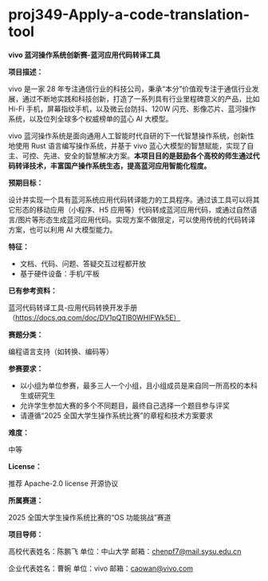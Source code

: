 # proj349-Apply-a-code-translation-tool
**vivo 蓝河操作系统创新赛-蓝河应用代码转译工具**

**项目描述：**

   vivo 是一家 28 年专注通信行业的科技公司，秉承“本分”价值观专注于通信行业发展，通过不断地实践和科技创新，打造了一系列具有行业里程碑意义的产品，比如 Hi-Fi 手机，屏幕指纹手机，以及微云台防抖、120W 闪充、影像芯片、蓝河操作系统，以及位列全球多个权威榜单的蓝心 AI 大模型。

   vivo 蓝河操作系统是面向通用人工智能时代自研的下一代智慧操作系统，创新性地使用 Rust 语言编写操作系统，并基于 vivo 蓝心大模型的智慧赋能，实现了自主、可控、先进、安全的智慧解决方案。**本项目目的是鼓励各个高校的师生通过代码转译技术，丰富国产操作系统生态，提高蓝河应用智能化程度。**

**预期目标：**

   设计并实现一个具有蓝河系统应用代码转译能力的工具程序。通过该工具可以将其它形态的移动应用（小程序、H5 应用等）代码转成蓝河应用代码，或通过自然语言/图片等形态生成蓝河应用代码。实现方案不做限定，可以使用传统的代码转译方案，也可以利用 AI 大模型能力。

**特征：**

   - 文档、代码、问题、答疑交互过程都开放
   - 基于硬件设备：手机/平板

**已有参考资料：**

   蓝河代码转译工具-应用代码转换开发手册（https://docs.qq.com/doc/DV1pQTlB0WHlFWk5E）

**赛题分类：**

编程语言支持（如转换、编码等）


**参赛要求：**

   - 以小组为单位参赛，最多三人一个小组，且小组成员是来自同一所高校的本科生或研究生
   - 允许学生参加大赛的多个不同题目，最终自己选择一个题目参与评奖
   - 请遵循“2025 全国大学生操作系统比赛”的章程和技术方案要求

**难度：**

   中等

**License：**

   推荐 Apache-2.0 license 开源协议

**所属赛道：**

2025 全国大学生操作系统比赛的“OS 功能挑战”赛道

**项目导师：**

高校代表姓名：陈鹏飞
单位：中山大学
邮箱：chenpf7@mail.sysu.edu.cn

企业代表姓名：曹婉
单位：vivo
邮箱：caowan@vivo.com
